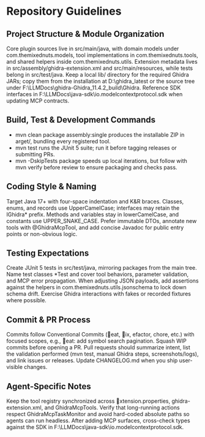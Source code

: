 # Repository Guidelines

## Project Structure & Module Organization
Core plugin sources live in src/main/java, with domain models under com.themixednuts.models, tool implementations in com.themixednuts.tools, and shared helpers inside com.themixednuts.utils. Extension metadata lives in src/assembly/ghidra-extension.xml and src/main/resources, while tests belong in src/test/java. Keep a local lib/ directory for the required Ghidra JARs; copy them from the installation at D:\ghidra_latest or the source tree under F:\LLMDocs\ghidra-Ghidra_11.4.2_build\Ghidra. Reference SDK interfaces in F:\LLMDocs\java-sdk\io.modelcontextprotocol.sdk when updating MCP contracts.

## Build, Test & Development Commands
- mvn clean package assembly:single produces the installable ZIP in 	arget/, bundling every registered tool.
- mvn test runs the JUnit 5 suite; run it before tagging releases or submitting PRs.
- mvn -DskipTests package speeds up local iterations, but follow with mvn verify before review to ensure packaging and checks pass.

## Coding Style & Naming
Target Java 17+ with four-space indentation and K&R braces. Classes, enums, and records use UpperCamelCase; interfaces may retain the IGhidra* prefix. Methods and variables stay in lowerCamelCase, and constants use UPPER_SNAKE_CASE. Prefer immutable DTOs, annotate new tools with @GhidraMcpTool, and add concise Javadoc for public entry points or non-obvious logic.

## Testing Expectations
Create JUnit 5 tests in src/test/java, mirroring packages from the main tree. Name test classes *Test and cover tool behaviors, parameter validation, and MCP error propagation. When adjusting JSON payloads, add assertions against the helpers in com.themixednuts.utils.jsonschema to lock down schema drift. Exercise Ghidra interactions with fakes or recorded fixtures where possible.

## Commit & PR Process
Commits follow Conventional Commits (eat, ix, efactor, chore, etc.) with focused scopes, e.g., eat: add symbol search pagination. Squash WIP commits before opening a PR. Pull requests should summarize intent, list the validation performed (mvn test, manual Ghidra steps, screenshots/logs), and link issues or releases. Update CHANGELOG.md when you ship user-visible changes.

## Agent-Specific Notes
Keep the tool registry synchronized across xtension.properties, ghidra-extension.xml, and GhidraMcpTools. Verify that long-running actions respect GhidraMcpTaskMonitor and avoid hard-coded absolute paths so agents can run headless. After adding MCP surfaces, cross-check types against the SDK in F:\LLMDocs\java-sdk\io.modelcontextprotocol.sdk.